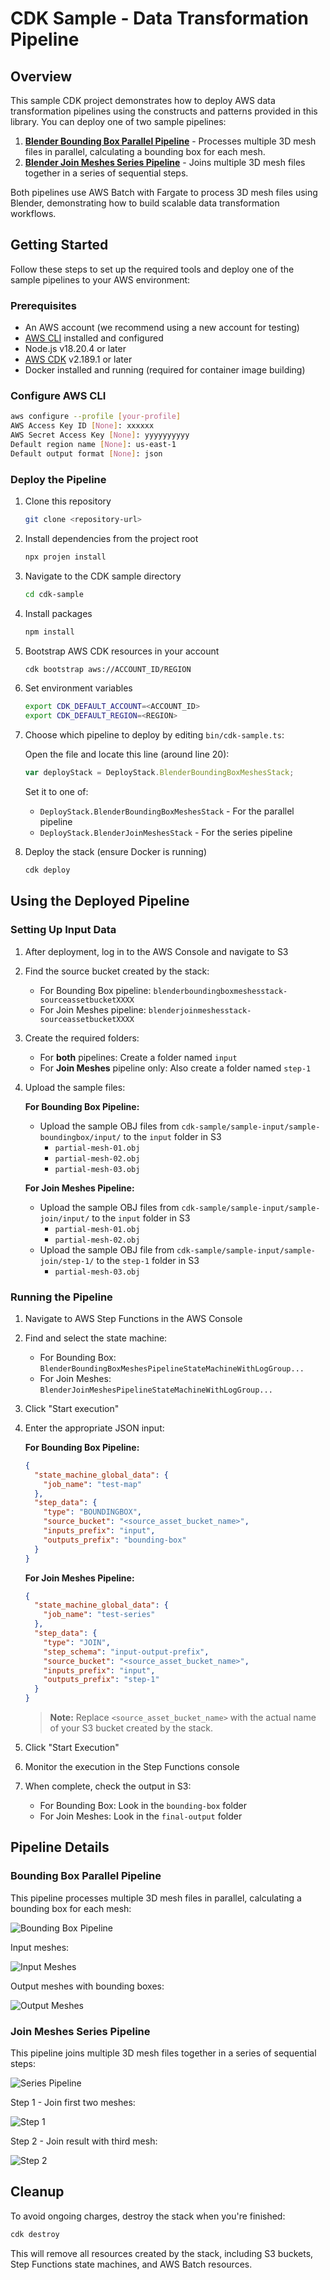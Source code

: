 # CDK Sample - Data Transformation Pipeline

## Overview

This sample CDK project demonstrates how to deploy AWS data transformation pipelines using the constructs and patterns provided in this library. You can deploy one of two sample pipelines:

1. **[Blender Bounding Box Parallel Pipeline](../src/use-cases/blender/blender-boundingbox-meshes-parallel/README.md)** - Processes multiple 3D mesh files in parallel, calculating a bounding box for each mesh.
2. **[Blender Join Meshes Series Pipeline](../src/use-cases/blender/blender-join-meshes-series/README.md)** - Joins multiple 3D mesh files together in a series of sequential steps.

Both pipelines use AWS Batch with Fargate to process 3D mesh files using Blender, demonstrating how to build scalable data transformation workflows.

## Getting Started

Follow these steps to set up the required tools and deploy one of the sample pipelines to your AWS environment:

### Prerequisites

- An AWS account (we recommend using a new account for testing)
- [AWS CLI](https://aws.amazon.com/cli/) installed and configured
- Node.js v18.20.4 or later
- [AWS CDK](https://github.com/aws/aws-cdk/releases/tag/v2.189.1) v2.189.1 or later
- Docker installed and running (required for container image building)

### Configure AWS CLI

```bash
aws configure --profile [your-profile] 
AWS Access Key ID [None]: xxxxxx
AWS Secret Access Key [None]: yyyyyyyyyy
Default region name [None]: us-east-1 
Default output format [None]: json
```

### Deploy the Pipeline

1. Clone this repository
   ```bash
   git clone <repository-url>
   ```

2. Install dependencies from the project root
   ```bash
   npx projen install
   ```

3. Navigate to the CDK sample directory
   ```bash
   cd cdk-sample
   ```

4. Install packages
   ```bash
   npm install
   ```

5. Bootstrap AWS CDK resources in your account
   ```bash
   cdk bootstrap aws://ACCOUNT_ID/REGION
   ```

6. Set environment variables
   ```bash
   export CDK_DEFAULT_ACCOUNT=<ACCOUNT_ID>
   export CDK_DEFAULT_REGION=<REGION>
   ```

7. Choose which pipeline to deploy by editing `bin/cdk-sample.ts`:
   
   Open the file and locate this line (around line 20):
   ```typescript
   var deployStack = DeployStack.BlenderBoundingBoxMeshesStack;
   ```
   
   Set it to one of:
   - `DeployStack.BlenderBoundingBoxMeshesStack` - For the parallel pipeline
   - `DeployStack.BlenderJoinMeshesStack` - For the series pipeline

8. Deploy the stack (ensure Docker is running)
   ```bash
   cdk deploy
   ```

## Using the Deployed Pipeline

### Setting Up Input Data

1. After deployment, log in to the AWS Console and navigate to S3
2. Find the source bucket created by the stack:
   - For Bounding Box pipeline: `blenderboundingboxmeshesstack-sourceassetbucketXXXX`
   - For Join Meshes pipeline: `blenderjoinmeshesstack-sourceassetbucketXXXX`

3. Create the required folders:
   - For **both** pipelines: Create a folder named `input`
   - For **Join Meshes** pipeline only: Also create a folder named `step-1`

4. Upload the sample files:
   
   **For Bounding Box Pipeline:**
   - Upload the sample OBJ files from `cdk-sample/sample-input/sample-boundingbox/input/` to the `input` folder in S3
     - `partial-mesh-01.obj`
     - `partial-mesh-02.obj`
     - `partial-mesh-03.obj`
   
   **For Join Meshes Pipeline:**
   - Upload the sample OBJ files from `cdk-sample/sample-input/sample-join/input/` to the `input` folder in S3
     - `partial-mesh-01.obj`
     - `partial-mesh-02.obj`
   - Upload the sample OBJ file from `cdk-sample/sample-input/sample-join/step-1/` to the `step-1` folder in S3
     - `partial-mesh-03.obj`

### Running the Pipeline

1. Navigate to AWS Step Functions in the AWS Console
2. Find and select the state machine:
   - For Bounding Box: `BlenderBoundingBoxMeshesPipelineStateMachineWithLogGroup...`
   - For Join Meshes: `BlenderJoinMeshesPipelineStateMachineWithLogGroup...`
3. Click "Start execution"
4. Enter the appropriate JSON input:

   **For Bounding Box Pipeline:**
   ```json
   {
     "state_machine_global_data": {
       "job_name": "test-map"
     },
     "step_data": {
       "type": "BOUNDINGBOX",
       "source_bucket": "<source_asset_bucket_name>",
       "inputs_prefix": "input",
       "outputs_prefix": "bounding-box"
     }
   }
   ```

   **For Join Meshes Pipeline:**
   ```json
   {
     "state_machine_global_data": {
       "job_name": "test-series"
     },
     "step_data": {
       "type": "JOIN",
       "step_schema": "input-output-prefix",
       "source_bucket": "<source_asset_bucket_name>",
       "inputs_prefix": "input",
       "outputs_prefix": "step-1"
     }
   }
   ```

   > **Note:** Replace `<source_asset_bucket_name>` with the actual name of your S3 bucket created by the stack.

5. Click "Start Execution"
6. Monitor the execution in the Step Functions console
7. When complete, check the output in S3:
   - For Bounding Box: Look in the `bounding-box` folder
   - For Join Meshes: Look in the `final-output` folder

## Pipeline Details

### Bounding Box Parallel Pipeline

This pipeline processes multiple 3D mesh files in parallel, calculating a bounding box for each mesh:

![Bounding Box Pipeline](../docs/img/parallel-pipeline-state-machine.png)

Input meshes:

![Input Meshes](../docs/img/bounding-box-input.png)

Output meshes with bounding boxes:

![Output Meshes](../docs/img/bounding-box-output.png)

### Join Meshes Series Pipeline

This pipeline joins multiple 3D mesh files together in a series of sequential steps:

![Series Pipeline](../docs/img/series-pipeline-state-machine.png)

Step 1 - Join first two meshes:

![Step 1](../docs/img/join-mesh-step-1.png)

Step 2 - Join result with third mesh:

![Step 2](../docs/img/join-mesh-step-2.png)

## Cleanup

To avoid ongoing charges, destroy the stack when you're finished:

```bash
cdk destroy
```

This will remove all resources created by the stack, including S3 buckets, Step Functions state machines, and AWS Batch resources.

